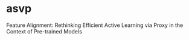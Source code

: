 # asvp
Feature Alignment: Rethinking Efficient Active Learning via Proxy in the Context of Pre-trained Models
